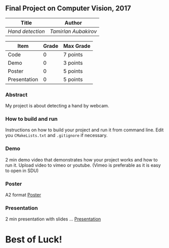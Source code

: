 ## Final Project on Computer Vision, 2017

| Title                          | Author         |
| ------------------------------ | -------------- |
| _Hand detection_ | _Tamirlan Aubakirov_ |



| Item          | Grade | Max Grade  |
| ------------- | ----- | ---------- |
| Code          | 0     | 7 points   |
| Demo          | 0     | 3 points   |
| Poster        | 0     | 5 points   |
| Presentation  | 0     | 5 points   |

### Abstract
My project is about detecting a hand by webcam.
### How to build and run
Instructions on how to build your project and run it from command line. Edit you `CMakeLists.txt` and `.gitignore` if necessary.

### Demo
2 min demo video that demonstrates how your project works and how to run it. Upload video to vimeo or youtube. (Vimeo is preferable as it is easy to open in SDU)

### Poster
A2 format
[Poster](poster.pdf)

### Presentation
2 min presentation with slides ...
[Presentation](presentation.pdf)

# Best of Luck!

